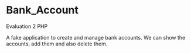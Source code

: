 # Bank_Account
Evaluation 2 PHP 


A fake application to create and manage bank accounts. 
We can show the accounts, add them and also delete them.
